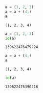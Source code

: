 

```python
a = (1, 2, 3)
a = a + (4,)
a
```




    (1, 2, 3, 4)




```python
a = (1, 2, 3)
id(a)
```




    139622476479224




```python
a = a + (4,)
a
```




    (1, 2, 3, 4)




```python
id(a)
```




    139622476390216


